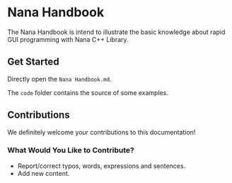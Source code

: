 # Nana Handbook
The Nana Handbook is intend to illustrate the basic knowledge about rapid GUI programming with Nana C++ Library.

## Get Started
Directly open the `Nana Handbook.md`.

The `code` folder contains the source of some examples.

## Contributions

We definitely welcome your contributions to this documentation!

### What Would You Like to Contribute?

* Report/correct typos, words, expressions and sentences.
* Add new content.
